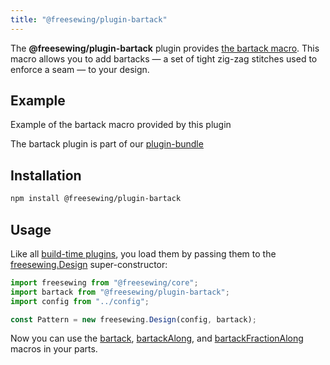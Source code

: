 ```yaml
---
title: "@freesewing/plugin-bartack"
---
```


The **@freesewing/plugin-bartack** plugin provides
[the bartack macro](/reference/api/macros/bartack).
This macro allows you to add bartacks — a set of
tight zig-zag stitches used to enforce a seam — to your design.

## Example

<Example part="plugin_bartack">Example of the bartack macro provided by this plugin</Example>

<Tip>

The bartack plugin is part of our [plugin-bundle](/reference/plugins/bundle)

</Tip>

## Installation

```sh
npm install @freesewing/plugin-bartack
```

## Usage

Like all [build-time plugins](/guides/plugins/types-of-plugins#build-time-plugins), you
load them by passing them to the [freesewing.Design](/reference/api/design) super-constructor:

```js
import freesewing from "@freesewing/core";
import bartack from "@freesewing/plugin-bartack";
import config from "../config";

const Pattern = new freesewing.Design(config, bartack);
```

Now you can use the
[bartack](/reference/api/macros/bartack/),
[bartackAlong](/reference/api/macros/bartackalong/), and
[bartackFractionAlong](/reference/api/macros/bartackfractionalong/) macros in your parts.
